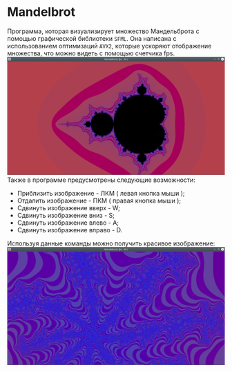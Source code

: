 # Mandelbrot
Программа, которая визуализирует множество Мандельброта с помощью графической библиотеки `SFML`. Она написана с использованием оптимизаций `AVX2`, которые ускоряют отображение множества, что можно видеть с помощью счетчика fps.  
![](https://github.com/vihlancevk/Mandelbrot/blob/master/images/firstIm.png)
Также в программе предусмотрены следующие возможности:  
* Приблизить изображение - ЛКМ ( левая  кнопка мыши );
* Отдалить   изображение - ПКМ ( правая кнопка мыши );
* Сдвинуть изображение вверх  - W;
* Сдвинуть изображение вниз   - S;
* Сдвинуть изображение влево  - A;
* Сдвинуть изображение вправо - D.  
  
Используя данные команды можно получить красивое изображение:  
![](https://github.com/vihlancevk/Mandelbrot/blob/master/images/secondIm.png)